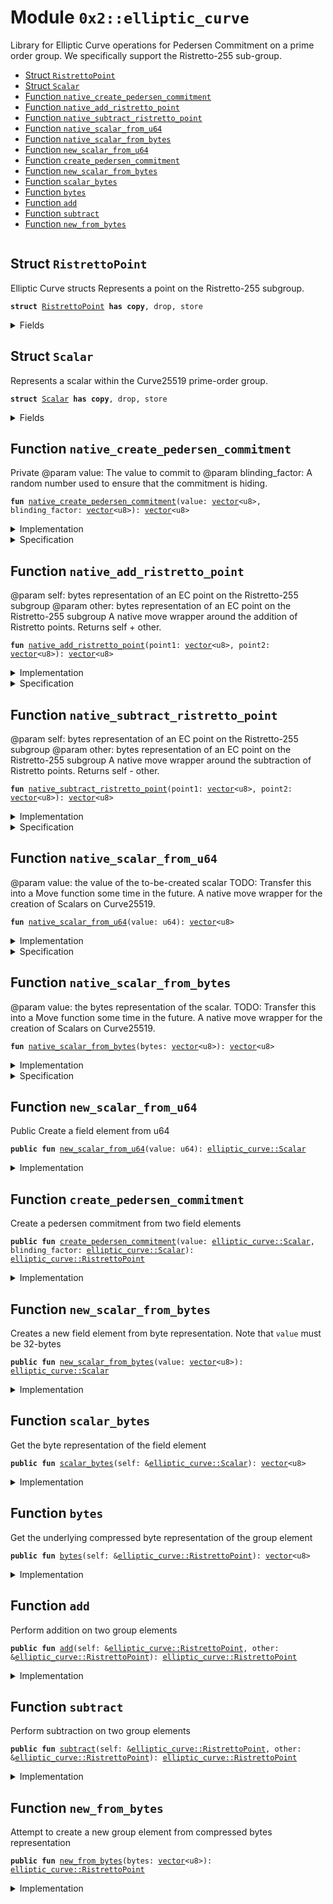
<a name="0x2_elliptic_curve"></a>

# Module `0x2::elliptic_curve`

Library for Elliptic Curve operations for Pedersen Commitment on a prime order group.
We specifically support the Ristretto-255 sub-group.


-  [Struct `RistrettoPoint`](#0x2_elliptic_curve_RistrettoPoint)
-  [Struct `Scalar`](#0x2_elliptic_curve_Scalar)
-  [Function `native_create_pedersen_commitment`](#0x2_elliptic_curve_native_create_pedersen_commitment)
-  [Function `native_add_ristretto_point`](#0x2_elliptic_curve_native_add_ristretto_point)
-  [Function `native_subtract_ristretto_point`](#0x2_elliptic_curve_native_subtract_ristretto_point)
-  [Function `native_scalar_from_u64`](#0x2_elliptic_curve_native_scalar_from_u64)
-  [Function `native_scalar_from_bytes`](#0x2_elliptic_curve_native_scalar_from_bytes)
-  [Function `new_scalar_from_u64`](#0x2_elliptic_curve_new_scalar_from_u64)
-  [Function `create_pedersen_commitment`](#0x2_elliptic_curve_create_pedersen_commitment)
-  [Function `new_scalar_from_bytes`](#0x2_elliptic_curve_new_scalar_from_bytes)
-  [Function `scalar_bytes`](#0x2_elliptic_curve_scalar_bytes)
-  [Function `bytes`](#0x2_elliptic_curve_bytes)
-  [Function `add`](#0x2_elliptic_curve_add)
-  [Function `subtract`](#0x2_elliptic_curve_subtract)
-  [Function `new_from_bytes`](#0x2_elliptic_curve_new_from_bytes)


<pre><code></code></pre>



<a name="0x2_elliptic_curve_RistrettoPoint"></a>

## Struct `RistrettoPoint`

Elliptic Curve structs
Represents a point on the Ristretto-255 subgroup.


<pre><code><b>struct</b> <a href="elliptic_curve.md#0x2_elliptic_curve_RistrettoPoint">RistrettoPoint</a> <b>has</b> <b>copy</b>, drop, store
</code></pre>



<details>
<summary>Fields</summary>


<dl>
<dt>
<code>value: <a href="">vector</a>&lt;u8&gt;</code>
</dt>
<dd>

</dd>
</dl>


</details>

<a name="0x2_elliptic_curve_Scalar"></a>

## Struct `Scalar`

Represents a scalar within the Curve25519 prime-order group.


<pre><code><b>struct</b> <a href="elliptic_curve.md#0x2_elliptic_curve_Scalar">Scalar</a> <b>has</b> <b>copy</b>, drop, store
</code></pre>



<details>
<summary>Fields</summary>


<dl>
<dt>
<code>value: <a href="">vector</a>&lt;u8&gt;</code>
</dt>
<dd>

</dd>
</dl>


</details>

<a name="0x2_elliptic_curve_native_create_pedersen_commitment"></a>

## Function `native_create_pedersen_commitment`

Private
@param value: The value to commit to
@param blinding_factor: A random number used to ensure that the commitment is hiding.


<pre><code><b>fun</b> <a href="elliptic_curve.md#0x2_elliptic_curve_native_create_pedersen_commitment">native_create_pedersen_commitment</a>(value: <a href="">vector</a>&lt;u8&gt;, blinding_factor: <a href="">vector</a>&lt;u8&gt;): <a href="">vector</a>&lt;u8&gt;
</code></pre>



<details>
<summary>Implementation</summary>


<pre><code><b>native</b> <b>fun</b> <a href="elliptic_curve.md#0x2_elliptic_curve_native_create_pedersen_commitment">native_create_pedersen_commitment</a>(value: <a href="">vector</a>&lt;u8&gt;, blinding_factor: <a href="">vector</a>&lt;u8&gt;): <a href="">vector</a>&lt;u8&gt;;
</code></pre>



</details>

<details>
<summary>Specification</summary>



<pre><code><b>pragma</b> opaque;
</code></pre>



</details>

<a name="0x2_elliptic_curve_native_add_ristretto_point"></a>

## Function `native_add_ristretto_point`

@param self: bytes representation of an EC point on the Ristretto-255 subgroup
@param other: bytes representation of an EC point on the Ristretto-255 subgroup
A native move wrapper around the addition of Ristretto points. Returns self + other.


<pre><code><b>fun</b> <a href="elliptic_curve.md#0x2_elliptic_curve_native_add_ristretto_point">native_add_ristretto_point</a>(point1: <a href="">vector</a>&lt;u8&gt;, point2: <a href="">vector</a>&lt;u8&gt;): <a href="">vector</a>&lt;u8&gt;
</code></pre>



<details>
<summary>Implementation</summary>


<pre><code><b>native</b> <b>fun</b> <a href="elliptic_curve.md#0x2_elliptic_curve_native_add_ristretto_point">native_add_ristretto_point</a>(point1: <a href="">vector</a>&lt;u8&gt;, point2: <a href="">vector</a>&lt;u8&gt;): <a href="">vector</a>&lt;u8&gt;;
</code></pre>



</details>

<details>
<summary>Specification</summary>



<pre><code><b>pragma</b> opaque;
</code></pre>



</details>

<a name="0x2_elliptic_curve_native_subtract_ristretto_point"></a>

## Function `native_subtract_ristretto_point`

@param self: bytes representation of an EC point on the Ristretto-255 subgroup
@param other: bytes representation of an EC point on the Ristretto-255 subgroup
A native move wrapper around the subtraction of Ristretto points. Returns self - other.


<pre><code><b>fun</b> <a href="elliptic_curve.md#0x2_elliptic_curve_native_subtract_ristretto_point">native_subtract_ristretto_point</a>(point1: <a href="">vector</a>&lt;u8&gt;, point2: <a href="">vector</a>&lt;u8&gt;): <a href="">vector</a>&lt;u8&gt;
</code></pre>



<details>
<summary>Implementation</summary>


<pre><code><b>native</b> <b>fun</b> <a href="elliptic_curve.md#0x2_elliptic_curve_native_subtract_ristretto_point">native_subtract_ristretto_point</a>(point1: <a href="">vector</a>&lt;u8&gt;, point2: <a href="">vector</a>&lt;u8&gt;): <a href="">vector</a>&lt;u8&gt;;
</code></pre>



</details>

<details>
<summary>Specification</summary>



<pre><code><b>pragma</b> opaque;
</code></pre>



</details>

<a name="0x2_elliptic_curve_native_scalar_from_u64"></a>

## Function `native_scalar_from_u64`

@param value: the value of the to-be-created scalar
TODO: Transfer this into a Move function some time in the future.
A native move wrapper for the creation of Scalars on Curve25519.


<pre><code><b>fun</b> <a href="elliptic_curve.md#0x2_elliptic_curve_native_scalar_from_u64">native_scalar_from_u64</a>(value: u64): <a href="">vector</a>&lt;u8&gt;
</code></pre>



<details>
<summary>Implementation</summary>


<pre><code><b>native</b> <b>fun</b> <a href="elliptic_curve.md#0x2_elliptic_curve_native_scalar_from_u64">native_scalar_from_u64</a>(value: u64): <a href="">vector</a>&lt;u8&gt;;
</code></pre>



</details>

<details>
<summary>Specification</summary>



<pre><code><b>pragma</b> opaque;
</code></pre>



</details>

<a name="0x2_elliptic_curve_native_scalar_from_bytes"></a>

## Function `native_scalar_from_bytes`

@param value: the bytes representation of the scalar.
TODO: Transfer this into a Move function some time in the future.
A native move wrapper for the creation of Scalars on Curve25519.


<pre><code><b>fun</b> <a href="elliptic_curve.md#0x2_elliptic_curve_native_scalar_from_bytes">native_scalar_from_bytes</a>(bytes: <a href="">vector</a>&lt;u8&gt;): <a href="">vector</a>&lt;u8&gt;
</code></pre>



<details>
<summary>Implementation</summary>


<pre><code><b>native</b> <b>fun</b> <a href="elliptic_curve.md#0x2_elliptic_curve_native_scalar_from_bytes">native_scalar_from_bytes</a>(bytes: <a href="">vector</a>&lt;u8&gt;): <a href="">vector</a>&lt;u8&gt;;
</code></pre>



</details>

<details>
<summary>Specification</summary>



<pre><code><b>pragma</b> opaque;
</code></pre>



</details>

<a name="0x2_elliptic_curve_new_scalar_from_u64"></a>

## Function `new_scalar_from_u64`

Public
Create a field element from u64


<pre><code><b>public</b> <b>fun</b> <a href="elliptic_curve.md#0x2_elliptic_curve_new_scalar_from_u64">new_scalar_from_u64</a>(value: u64): <a href="elliptic_curve.md#0x2_elliptic_curve_Scalar">elliptic_curve::Scalar</a>
</code></pre>



<details>
<summary>Implementation</summary>


<pre><code><b>public</b> <b>fun</b> <a href="elliptic_curve.md#0x2_elliptic_curve_new_scalar_from_u64">new_scalar_from_u64</a>(value: u64): <a href="elliptic_curve.md#0x2_elliptic_curve_Scalar">Scalar</a> {
    <a href="elliptic_curve.md#0x2_elliptic_curve_Scalar">Scalar</a> {
        value: <a href="elliptic_curve.md#0x2_elliptic_curve_native_scalar_from_u64">native_scalar_from_u64</a>(value)
    }
}
</code></pre>



</details>

<a name="0x2_elliptic_curve_create_pedersen_commitment"></a>

## Function `create_pedersen_commitment`

Create a pedersen commitment from two field elements


<pre><code><b>public</b> <b>fun</b> <a href="elliptic_curve.md#0x2_elliptic_curve_create_pedersen_commitment">create_pedersen_commitment</a>(value: <a href="elliptic_curve.md#0x2_elliptic_curve_Scalar">elliptic_curve::Scalar</a>, blinding_factor: <a href="elliptic_curve.md#0x2_elliptic_curve_Scalar">elliptic_curve::Scalar</a>): <a href="elliptic_curve.md#0x2_elliptic_curve_RistrettoPoint">elliptic_curve::RistrettoPoint</a>
</code></pre>



<details>
<summary>Implementation</summary>


<pre><code><b>public</b> <b>fun</b> <a href="elliptic_curve.md#0x2_elliptic_curve_create_pedersen_commitment">create_pedersen_commitment</a>(value: <a href="elliptic_curve.md#0x2_elliptic_curve_Scalar">Scalar</a>, blinding_factor: <a href="elliptic_curve.md#0x2_elliptic_curve_Scalar">Scalar</a>): <a href="elliptic_curve.md#0x2_elliptic_curve_RistrettoPoint">RistrettoPoint</a> {
    <b>return</b> <a href="elliptic_curve.md#0x2_elliptic_curve_RistrettoPoint">RistrettoPoint</a> {
        value: <a href="elliptic_curve.md#0x2_elliptic_curve_native_create_pedersen_commitment">native_create_pedersen_commitment</a>(value.value, blinding_factor.value)
    }
}
</code></pre>



</details>

<a name="0x2_elliptic_curve_new_scalar_from_bytes"></a>

## Function `new_scalar_from_bytes`

Creates a new field element from byte representation. Note that
<code>value</code> must be 32-bytes


<pre><code><b>public</b> <b>fun</b> <a href="elliptic_curve.md#0x2_elliptic_curve_new_scalar_from_bytes">new_scalar_from_bytes</a>(value: <a href="">vector</a>&lt;u8&gt;): <a href="elliptic_curve.md#0x2_elliptic_curve_Scalar">elliptic_curve::Scalar</a>
</code></pre>



<details>
<summary>Implementation</summary>


<pre><code><b>public</b> <b>fun</b> <a href="elliptic_curve.md#0x2_elliptic_curve_new_scalar_from_bytes">new_scalar_from_bytes</a>(value: <a href="">vector</a>&lt;u8&gt;): <a href="elliptic_curve.md#0x2_elliptic_curve_Scalar">Scalar</a> {
    <a href="elliptic_curve.md#0x2_elliptic_curve_Scalar">Scalar</a> {
        value: <a href="elliptic_curve.md#0x2_elliptic_curve_native_scalar_from_bytes">native_scalar_from_bytes</a>(value)
    }
}
</code></pre>



</details>

<a name="0x2_elliptic_curve_scalar_bytes"></a>

## Function `scalar_bytes`

Get the byte representation of the field element


<pre><code><b>public</b> <b>fun</b> <a href="elliptic_curve.md#0x2_elliptic_curve_scalar_bytes">scalar_bytes</a>(self: &<a href="elliptic_curve.md#0x2_elliptic_curve_Scalar">elliptic_curve::Scalar</a>): <a href="">vector</a>&lt;u8&gt;
</code></pre>



<details>
<summary>Implementation</summary>


<pre><code><b>public</b> <b>fun</b> <a href="elliptic_curve.md#0x2_elliptic_curve_scalar_bytes">scalar_bytes</a>(self: &<a href="elliptic_curve.md#0x2_elliptic_curve_Scalar">Scalar</a>): <a href="">vector</a>&lt;u8&gt; {
    self.value
}
</code></pre>



</details>

<a name="0x2_elliptic_curve_bytes"></a>

## Function `bytes`

Get the underlying compressed byte representation of the group element


<pre><code><b>public</b> <b>fun</b> <a href="elliptic_curve.md#0x2_elliptic_curve_bytes">bytes</a>(self: &<a href="elliptic_curve.md#0x2_elliptic_curve_RistrettoPoint">elliptic_curve::RistrettoPoint</a>): <a href="">vector</a>&lt;u8&gt;
</code></pre>



<details>
<summary>Implementation</summary>


<pre><code><b>public</b> <b>fun</b> <a href="elliptic_curve.md#0x2_elliptic_curve_bytes">bytes</a>(self: &<a href="elliptic_curve.md#0x2_elliptic_curve_RistrettoPoint">RistrettoPoint</a>): <a href="">vector</a>&lt;u8&gt; {
    self.value
}
</code></pre>



</details>

<a name="0x2_elliptic_curve_add"></a>

## Function `add`

Perform addition on two group elements


<pre><code><b>public</b> <b>fun</b> <a href="elliptic_curve.md#0x2_elliptic_curve_add">add</a>(self: &<a href="elliptic_curve.md#0x2_elliptic_curve_RistrettoPoint">elliptic_curve::RistrettoPoint</a>, other: &<a href="elliptic_curve.md#0x2_elliptic_curve_RistrettoPoint">elliptic_curve::RistrettoPoint</a>): <a href="elliptic_curve.md#0x2_elliptic_curve_RistrettoPoint">elliptic_curve::RistrettoPoint</a>
</code></pre>



<details>
<summary>Implementation</summary>


<pre><code><b>public</b> <b>fun</b> <a href="elliptic_curve.md#0x2_elliptic_curve_add">add</a>(self: &<a href="elliptic_curve.md#0x2_elliptic_curve_RistrettoPoint">RistrettoPoint</a>, other: &<a href="elliptic_curve.md#0x2_elliptic_curve_RistrettoPoint">RistrettoPoint</a>): <a href="elliptic_curve.md#0x2_elliptic_curve_RistrettoPoint">RistrettoPoint</a> {
    <a href="elliptic_curve.md#0x2_elliptic_curve_RistrettoPoint">RistrettoPoint</a> {
        value: <a href="elliptic_curve.md#0x2_elliptic_curve_native_add_ristretto_point">native_add_ristretto_point</a>(self.value, other.value)
    }
}
</code></pre>



</details>

<a name="0x2_elliptic_curve_subtract"></a>

## Function `subtract`

Perform subtraction on two group elements


<pre><code><b>public</b> <b>fun</b> <a href="elliptic_curve.md#0x2_elliptic_curve_subtract">subtract</a>(self: &<a href="elliptic_curve.md#0x2_elliptic_curve_RistrettoPoint">elliptic_curve::RistrettoPoint</a>, other: &<a href="elliptic_curve.md#0x2_elliptic_curve_RistrettoPoint">elliptic_curve::RistrettoPoint</a>): <a href="elliptic_curve.md#0x2_elliptic_curve_RistrettoPoint">elliptic_curve::RistrettoPoint</a>
</code></pre>



<details>
<summary>Implementation</summary>


<pre><code><b>public</b> <b>fun</b> <a href="elliptic_curve.md#0x2_elliptic_curve_subtract">subtract</a>(self: &<a href="elliptic_curve.md#0x2_elliptic_curve_RistrettoPoint">RistrettoPoint</a>, other: &<a href="elliptic_curve.md#0x2_elliptic_curve_RistrettoPoint">RistrettoPoint</a>): <a href="elliptic_curve.md#0x2_elliptic_curve_RistrettoPoint">RistrettoPoint</a> {
    <a href="elliptic_curve.md#0x2_elliptic_curve_RistrettoPoint">RistrettoPoint</a> {
        value: <a href="elliptic_curve.md#0x2_elliptic_curve_native_subtract_ristretto_point">native_subtract_ristretto_point</a>(self.value, other.value)
    }
}
</code></pre>



</details>

<a name="0x2_elliptic_curve_new_from_bytes"></a>

## Function `new_from_bytes`

Attempt to create a new group element from compressed bytes representation


<pre><code><b>public</b> <b>fun</b> <a href="elliptic_curve.md#0x2_elliptic_curve_new_from_bytes">new_from_bytes</a>(bytes: <a href="">vector</a>&lt;u8&gt;): <a href="elliptic_curve.md#0x2_elliptic_curve_RistrettoPoint">elliptic_curve::RistrettoPoint</a>
</code></pre>



<details>
<summary>Implementation</summary>


<pre><code><b>public</b> <b>fun</b> <a href="elliptic_curve.md#0x2_elliptic_curve_new_from_bytes">new_from_bytes</a>(bytes: <a href="">vector</a>&lt;u8&gt;): <a href="elliptic_curve.md#0x2_elliptic_curve_RistrettoPoint">RistrettoPoint</a> {
    <b>assert</b>!(<a href="_length">vector::length</a>(&bytes) == 32, 1);
    <a href="elliptic_curve.md#0x2_elliptic_curve_RistrettoPoint">RistrettoPoint</a> {
        value: bytes
    }
}
</code></pre>



</details>
